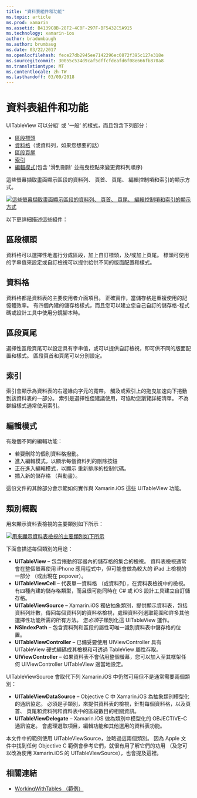 ```yaml
---
title: "資料表組件和功能"
ms.topic: article
ms.prod: xamarin
ms.assetid: B4139C8B-28F2-4C0F-297F-BF5432C5A915
ms.technology: xamarin-ios
author: bradumbaugh
ms.author: brumbaug
ms.date: 03/22/2017
ms.openlocfilehash: fece27db2945ee7142296ec0872f395c127e318e
ms.sourcegitcommit: 30055c534d9caf5dffcfdeafd6f08e666fb870a8
ms.translationtype: MT
ms.contentlocale: zh-TW
ms.lasthandoff: 03/09/2018
---
```

# <a name="table-parts-and-functionality"></a>資料表組件和功能

UITableView 可以分組' 或 '一般' 的樣式，而且包含下列部分：

-  [區段標頭](#Section_Header)
-  [資料格](#Cells)（或資料列，如果您想要的話）
-  [區段頁尾](#Section_Footer)
-  [索引](#Index)
-  [編輯模式](#Edit_Features)(包含 '滑到刪除' 並拖曳控點來變更資料列順序) 

這些螢幕擷取畫面顯示區段的資料列、 頁首、 頁尾、 編輯控制項和索引的顯示方式。

 [![](table-parts-and-functionality-images/image1a.png "這些螢幕擷取畫面顯示區段的資料列、 頁首、 頁尾、 編輯控制項和索引的顯示方式")](table-parts-and-functionality-images/image1a.png#lightbox)

以下更詳細描述這些組件：

<a name="Section_Header" />

## <a name="section-header"></a>區段標頭

資料格可以選擇性地進行分成區段，加上自訂標頭，及/或加上頁尾。 標頭可使用的字串值來設定或自訂檢視可以提供給供不同的版面配置和樣式。

<a name="Cells" />

## <a name="cells"></a>資料格

資料格都是資料表的主要使用者介面項目。 正確實作，當儲存格是重複使用的記憶體效率。 有四個內建的儲存格樣式，而且您可以建立您自己自訂的儲存格-程式碼或設計工具中使用分鏡腳本時。

<a name="Section_Footer"/>

## <a name="section-footer"></a>區段頁尾

選擇性區段頁尾可以設定具有字串值，或可以提供自訂檢視，即可供不同的版面配置和樣式。 區段頁首和頁尾可以分別設定。

<a name="Index" />

## <a name="index"></a>索引

索引會顯示為資料表的右邊緣向字元的寬帶。
觸及或索引上的拖曳加速向下捲動到該資料表的一部分。 索引是選擇性但建議使用，可協助您瀏覽詳細清單。 不為群組樣式通常使用索引。

<a name="Edit_Features" />

## <a name="editing-mode"></a>編輯模式

有幾個不同的編輯功能：

- 若要刪除的個別資料格撥動。
- 進入編輯模式，以顯示每個資料列的刪除按鈕 
- 正在進入編輯模式，以顯示 重新排序的控制代碼。 
- 插入新的儲存格 （與動畫）。

這份文件的其餘部分會示範如何實作與 Xamarin.iOS 這些 UITableView 功能。


## <a name="classes-overview"></a>類別概觀

用來顯示資料表檢視的主要類別如下所示：

[![](table-parts-and-functionality-images/classdiagram.png "用來顯示資料表檢視的主要類別如下所示")](table-parts-and-functionality-images/classdiagram.png#lightbox)

下面會描述每個類別的用途：

- **UITableView** – 包含捲動的容器內的儲存格的集合的檢視。 資料表檢視通常會在整個螢幕使用 iPhone 應用程式中，但可能會做為較大的 iPad 上檢視的一部分 （或出現在 popover）。 
- **UITableViewCell** – 代表單一資料格 （或資料列），在資料表檢視中的檢視。 有四種內建的儲存格類型，而且很可能同時在 C# 或 iOS 設計工具建立自訂儲存格。 
- **UITableViewSource** – Xamarin.iOS 獨佔抽象類別，提供顯示資料表，包括資料列計數，傳回每個資料列的資料格檢視，處理資料列選取範圍和許多其他選擇性功能所需的所有方法。 您*必須*子類別化這 UITableView 運作。 
- **NSIndexPath** – 包含資料列和區段的屬性可唯一識別資料表中儲存格的位置。 
- **UITableViewController** – 已備妥要使用 UIViewController 具有 UITableView 硬式編碼成其檢視和可透過 TableView 屬性存取。 
- **UIViewController** – 如果資料表不會佔用整個螢幕，您可以加入至其框架任何 UIViewController UITableView 適當地設定。 

UITableViewSource 會取代下列 Xamarin.iOS 中仍然可用但不是通常需要兩個類別：

- **UITableViewDataSource** – Objective C 中 Xamarin.iOS 為抽象類別模型化的通訊協定。 必須是子類別，來提供資料表的檢視，針對每個資料格，以及頁首、 頁尾和資料列和資料表中的區段數目的相關資訊。 
- **UITableViewDelegate** – Xamarin.iOS 做為類別中模型化的 OBJECTIVE-C 通訊協定。 會處理選取項目，編輯功能和其他選用的資料表功能。 

本文件中的範例使用 UITableViewSource，並略過這兩個類別。 因為 Apple 文件中找到任何 Objective C 範例會參考它們，就很有用了解它們的功用 （及您可以改為使用 Xamarin.iOS 的 UITableViewSource），也會提及這裡。

## <a name="related-links"></a>相關連結

- [WorkingWithTables （範例）](https://developer.xamarin.com/samples/monotouch/WorkingWithTables)
